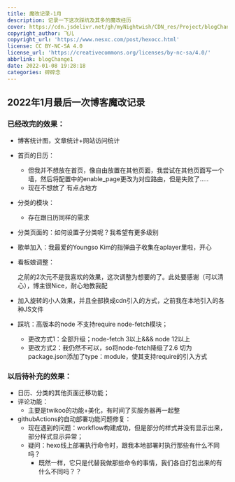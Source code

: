 ```yaml
---
title: 魔改记录-1月
description: 记录一下这次踩坑及其多的魔改经历
cover: https://cdn.jsdelivr.net/gh/myNightwish/CDN_res/Project/blogChange.png
copyright_author: 飞儿
copyright_url: 'https://www.nesxc.com/post/hexocc.html'
license: CC BY-NC-SA 4.0
license_url: 'https://creativecommons.org/licenses/by-nc-sa/4.0/'
abbrlink: blogChange1
date: 2022-01-08 19:28:18
categories: 碎碎念
---
```

## 2022年1月最后一次博客魔改记录
### 已经改完的效果： ###

* 博客统计图，文章统计+网站访问统计
* 首页的日历：
  * 但我并不想放在首页，像自由放置在其他页面，我尝试在其他页面写一个墙，然后将配置中的enable_page更改为对应路由，但是失败了.....
  * 现在不想放了 有点占地方
* 分类的模块：
  * 存在跟日历同样的需求
* 分类页面的：如何设置子分类呢？我希望有更多级别

* 歌单加入：我最爱的Youngso Kim的指弹曲子收集在aplayer里啦，开心

* 看板娘调整：

  之前的2次元不是我喜欢的效果，这次调整为想要的了。此处要感谢（可以清心），博主很Nice，耐心地教我配

* 加入旋转的小人效果，并且全部换成cdn引入的方式，之前我在本地引入的各种JS文件
* 踩坑：高版本的node 不支持require   node-fetch模块；
  * 更改方式1：全部升级；node-fetch 3以上&&& node 12以上
  * 更改方式2：我仍然不可以，so将node-fetch降级了2.6  切为package.json添加了type：module，使其支持require的引入方式

### 以后待补充的效果： ###

* 日历、分类的其他页面迁移功能；
* 评论功能：
  * 主要是twikoo的功能+美化，有时间了买服务器再一起整
* githubActions的自动部署功能问题修复：
  * 现在遇到的问题：workflow构建成功，但是部分的样式并没有显示出来，部分样式显示异常；
  * 疑问：hexo线上部署执行命令时，跟我本地部署时执行那些有什么不同吗？
    * 既然一样，它只是代替我做那些命令的事情，我们各自打包出来的有什么不同吗？？